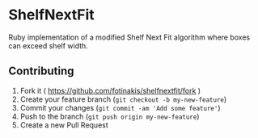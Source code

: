 # ShelfNextFit

Ruby implementation of a modified Shelf Next Fit algorithm where boxes can exceed shelf width.

## Contributing

1. Fork it ( https://github.com/fotinakis/shelfnextfit/fork )
2. Create your feature branch (`git checkout -b my-new-feature`)
3. Commit your changes (`git commit -am 'Add some feature'`)
4. Push to the branch (`git push origin my-new-feature`)
5. Create a new Pull Request

